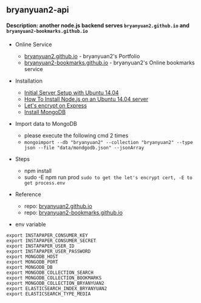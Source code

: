 ## bryanyuan2-api

#### Description: another node.js backend serves `bryanyuan2.github.io` and `bryanyuan2-bookmarks.github.io`


- Online Service
   - [bryanyuan2.github.io](http://brynayuan2.github.io) - bryanyuan2's Portfolio
   - [bryanyuan2-bookmarks.github.io](http://bryanyuan2-bookmarks.github.io) - bryanyuan2's Online bookmarks service

- Installation
   - [Initial Server Setup with Ubuntu 14.04](https://www.digitalocean.com/community/tutorials/initial-server-setup-with-ubuntu-14-04)
   - [How To Install Node.js on an Ubuntu 14.04 server](https://www.digitalocean.com/community/tutorials/how-to-install-node-js-on-an-ubuntu-14-04-server)
   - [Let's encrypt on Express](https://lucaschmid.net/anotherblog/letsencrypt-express)
   - [Install MongoDB](http://askubuntu.com/a/621297)

- Import data to MongoDB
   - please execute the following cmd 2 times
   - `mongoimport --db "bryanyuan2" --collection "bryanyuan2" --type json --file "data/mondgodb.json" --jsonArray`

- Steps
   - npm install
   - sudo -E npm run prod `sudo to get the let's encrypt cert, -E to get process.env`

- Reference 
   - repo: [bryanyuan2.github.io](https://github.com/bryanyuan2/bryanyuan2.github.com)
   - repo: [bryanyuan2-bookmarks.github.io](https://github.com/bryanyuan2-bookmarks/bryanyuan2-bookmarks.github.com)


- env variable
```
export INSTAPAPER_CONSUMER_KEY
export INSTAPAPER_CONSUMER_SECRET
export INSTAPAPER_USER_ID
export INSTAPAPER_USER_PASSWORD
export MONGODB_HOST
export MONGODB_PORT
export MONGODB_DB
export MONGODB_COLLECTION_SEARCH
export MONGODB_COLLECTION_BOOKMARKS
export MONGODB_COLLECTION_BRYANYUAN2
export ELASTICSEARCH_INDEX_BRYANYUAN2
export ELASTICSEARCH_TYPE_MEDIA
```
